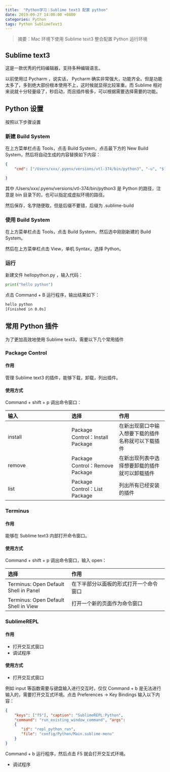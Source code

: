 ```yaml
---
title:  "Python学习：Sublime text3 配置 python"
date: 2019-09-27 14:00:00 +0800
categories: Python
tags: Python SublimeText3
---
```


> 摘要：Mac 环境下使用 Sublime text3 整合配置 Python 运行环境

## Sublime text3

这是一款优秀的代码编辑器，支持多种编辑语言。

以前使用过 Pycharm ，说实话， Pycharm 确实非常强大，功能齐全。但是功能太多了，多到绝大部份根本使用不上，这时候就显得比较笨重。而 Sublime 相对来说就十分轻量级了，秒启动，而且插件极多，可以根据需要选择需要的功能。

## Python 设置

按照以下步骤设置

### 新建 Build System

在上方菜单栏点击 Tools，点击 Build System，点击最下方的 New Build System，然后将自动生成的内容替换如下内容：
```json
{
	"cmd": ["/Users/xxx/.pyenv/versions/vtl-374/bin/python3", "-u", "$file"],

}
```
其中 /Users/xxx/.pyenv/versions/vtl-374/bin/python3 是 Python 的路径，注意是 bin 目录下的，也可以指定成虚拟环境的路径。

然后保存，名字随便取，但是后缀不要错，后缀为 .sublime-build

### 使用 Build System

在上方菜单栏点击 Tools，点击 Build System，然后选中刚刚新建的 Build System。

然后在上方菜单栏点击 View，单机 Syntax，选择 Python。

### 运行

新建文件 hellopython.py ，输入代码：
```python
print("hello python")
```
点击 Command + B 运行程序，输出结果如下：
```sh
hello python
[Finished in 0.0s]
```

## 常用 Python 插件

为了更加高效地使用 Sublime text3，需要以下几个常用插件

### Package Control

#### 作用

管理 Sublime text3 的插件，能够下载，卸载，列出插件。

#### 使用方式

Command + shift + p 调出命令窗口：

<style>
table th:first-of-type {
  width: 20%;
}
</style>

输入 	| 选择 									| 作用
:- 		| :-									| :-
install | Package Control：Install Package		| 在新出现窗口中输入想要下载的插件名称就可以下载插件
remove 	| Package Control：Remove Package		| 在新出现列表中选择想要卸载的插件就可以卸载插件
list	| Package Control：List Package			| 列出所有已经安装的插件

### Terminus

#### 作用

能够在 Sublime text3 内部打开命令窗口。

#### 使用方式
	
Command + shift + p 调出命令窗口，输入 open：

<style>
table th:first-of-type {
  width: 40%;
}
</style>

选择 									| 作用
:-										| :-
Terminus: Open Default Shell in Panel	| 在下半部分以面板的形式打开一个命令窗口
Terminus: Open Default Shell in View	| 打开一个新的页面作为命令窗口

### SublimeREPL

#### 作用

* 打开交互式窗口
* 调试程序

#### 使用方式

* 打开交互式窗口

例如 input 等函数需要与键盘输入进行交互时，仅仅 Command + b 是无法进行输入的，需要打开交互式环境。点击 Preferences -> Key Bindings 输入以下内容：
	
```json
{ 
	"keys": ["f5"], "caption": "SublimeREPL:Python", 
	"command": "run_existing_window_command", "args":
  	{
       "id": "repl_python_run",
       "file": "config/Python/Main.sublime-menu"
  	} 
}
```

Command + b 运行程序，然后点击 F5 就会打开交互式环境。

* 调试程序

